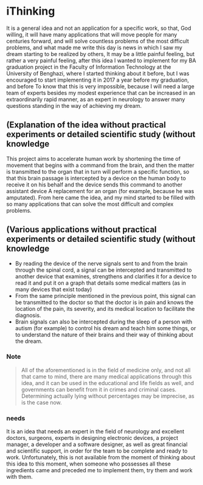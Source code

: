 # iThinking
It is a general idea and not an application for a specific work, so that, God willing, it will have many applications that will move people for many centuries forward, and will solve countless problems of the most difficult problems, and what made me write this day is news in which I saw my dream starting to be realized by others, It may be a little painful feeling, but rather a very painful feeling, after this idea I wanted to implement for my BA graduation project in the Faculty of Information Technology at the University of Benghazi, where I started thinking about it before, but I was encouraged to start implementing it in 2017 a year before my graduation, and before To know that this is very impossible, because I will need a large team of experts besides my modest experience that can be increased in an extraordinarily rapid manner, as an expert in neurology to answer many questions standing in the way of achieving my dream.


## (Explanation of the idea without practical experiments or detailed scientific study (without knowledge
This project aims to accelerate human work by shortening the time of movement that begins with a command from the brain, and then the matter is transmitted to the organ that in turn will perform a specific function, so that this brain passage is intercepted by a device on the human body to receive it on his behalf and the device sends this command to another assistant device A replacement for an organ (for example, because he was amputated).
From here came the idea, and my mind started to be filled with so many applications that can solve the most difficult and complex problems.


## (Various applications without practical experiments or detailed scientific study (without knowledge
* By reading the device of the nerve signals sent to and from the brain through the spinal cord, a signal can be intercepted and transmitted to another device that examines, strengthens and clarifies it for a device to read it and put it on a graph that details some medical matters (as in many devices that exist today)
* From the same principle mentioned in the previous point, this signal can be transmitted to the doctor so that the doctor is in pain and knows the location of the pain, its severity, and its medical location to facilitate the diagnosis.
* Brain signals can also be intercepted during the sleep of a person with autism (for example) to control his dream and teach him some things, or to understand the nature of their brains and their way of thinking about the dream.


### Note
> All of the aforementioned is in the field of medicine only, and not all that came to mind, there are many medical applications through this idea, and it can be used in the educational and life fields as well, and governments can benefit from it in crimes and criminal cases. Determining actually lying without percentages may be imprecise, as is the case now.


### needs
It is an idea that needs an expert in the field of neurology and excellent doctors, surgeons, experts in designing electronic devices, a project manager, a developer and a software designer, as well as great financial and scientific support, in order for the team to be complete and ready to work.
Unfortunately, this is not available from the moment of thinking about this idea to this moment, when someone who possesses all these ingredients came and preceded me to implement them, try them and work with them.
